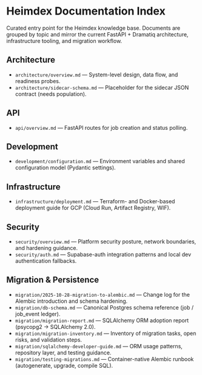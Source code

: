 # Heimdex Documentation Index

Curated entry point for the Heimdex knowledge base. Documents are grouped by topic and mirror the current FastAPI + Dramatiq architecture, infrastructure tooling, and migration workflow.

## Architecture
- `architecture/overview.md` — System-level design, data flow, and readiness probes.
- `architecture/sidecar-schema.md` — Placeholder for the sidecar JSON contract (needs population).

## API
- `api/overview.md` — FastAPI routes for job creation and status polling.

## Development
- `development/configuration.md` — Environment variables and shared configuration model (Pydantic settings).

## Infrastructure
- `infrastructure/deployment.md` — Terraform- and Docker-based deployment guide for GCP (Cloud Run, Artifact Registry, WIF).

## Security
- `security/overview.md` — Platform security posture, network boundaries, and hardening guidance.
- `security/auth.md` — Supabase-auth integration patterns and local dev authentication fallbacks.

## Migration & Persistence
- `migration/2025-10-28-migration-to-alembic.md` — Change log for the Alembic introduction and schema hardening.
- `migration/db-schema.md` — Canonical Postgres schema reference (job / job_event ledger).
- `migration/migration-report.md` — SQLAlchemy ORM adoption report (psycopg2 → SQLAlchemy 2.0).
- `migration/migration-inventory.md` — Inventory of migration tasks, open risks, and validation steps.
- `migration/sqlalchemy-developer-guide.md` — ORM usage patterns, repository layer, and testing guidance.
- `migration/testing-migrations.md` — Container-native Alembic runbook (autogenerate, upgrade, compile SQL).
